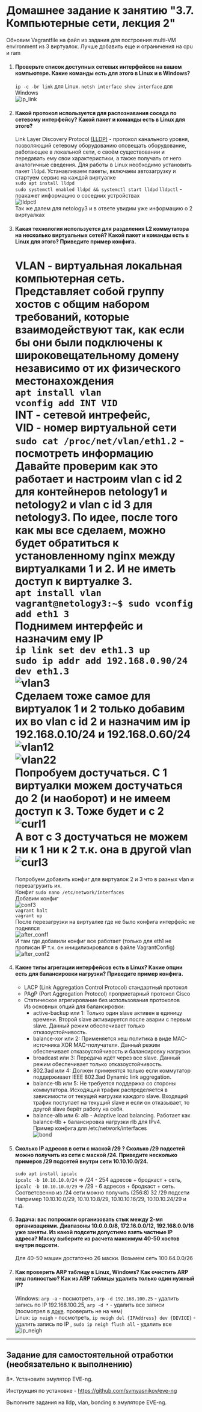# Домашнее задание к занятию "3.7. Компьютерные сети, лекция 2"
   Обновим Vagrantfile на файл из задания для построения multi-VM environment из 3 виртуалок. Лучше добавить еще и ограничения на cpu и ram
1. #### Проверьте список доступных сетевых интерфейсов на вашем компьютере. Какие команды есть для этого в Linux и в Windows?
    `ip -c -br link` для Linux. `netsh interface show interface` для Windows  
   ![ip_link](img/ip_link.png)  
2. #### Какой протокол используется для распознавания соседа по сетевому интерфейсу? Какой пакет и команды есть в Linux для этого?
   Link Layer Discovery Protocol [(LLDP)](https://ru.wikipedia.org/wiki/LLDP) - протокол канального уровня, позволяющий сетевому оборудованию оповещать оборудование, 
   работающее в локальной сети, о своём существовании и передавать ему свои характеристики, а также получать от него аналогичные сведения. 
   Для работы в Linux необходимо установить пакет `lldpd`. Устанавливаем пакеты, включаем автозагрузку и стартуем сервис на каждой виртуалке  
   `sudo apt install lldpd`  
   `sudo systemctl enabled lldpd && systemctl start lldpd`
   `lldpctl` - поакажет информацию о соседних устройствах  
   ![lldpctl](img/lldpctl.png)  
   Так же далем для netology3 и в ответе увидим уже информацию о 2 виртуалках
3. #### Какая технология используется для разделения L2 коммутатора на несколько виртуальных сетей? Какой пакет и команды есть в Linux для этого? Приведите пример конфига.    
   VLAN - виртуальная локальная компьютерная сеть. Представляет собой группу хостов с общим набором требований, 
   которые взаимодействуют так, как если бы они были подключены к широковещательному домену независимо от их физического местонахождения  
   `apt install vlan`  
   `vconfig add INT VID`  
   INT - сетевой интрефейс,  
   VID - номер виртуальной сети  
   `sudo cat /proc/net/vlan/eth1.2` - посмотреть информацию  
   Давайте проверим как это работает и настроим vlan c id 2 для контейнеров netology1 и netology2 и vlan c id 3 для netology3.
   По идее, после того как мы все сделаем, можно будет обратиться к установленному nginx между виртуалками 1 и 2. И не иметь доступ к виртуалке 3.  
   `apt install vlan`  
   `vagrant@netology3:~$ sudo vconfig add eth1 3`  
   Поднимем интерфейс и назначим ему IP  
   `ip link set dev eth1.3 up`  
   `sudo ip addr add 192.168.0.90/24 dev eth1.3`  
   ![vlan3](img/vlan3.png)  
   Сделаем тоже самое для виртуалок 1 и 2 только добавим их во vlan c id 2 и назначим им ip 192.168.0.10/24 и 192.168.0.60/24   
   ![vlan12](img/vlan1_2.png)  
   ![vlan22](img/vlan2_2.png)  
   Попробуем достучаться. С 1 виртуалки можем достучаться до 2 (и наоборот) и не имеем доступ к 3. Тоже будет и с 2
   ![curl1](img/curl1.png)  
   А вот с 3 достучаться не можем ни к 1 ни к 2 т.к. она в другой vlan  
   ![curl3](img/curl3.png)  
   ========================================================  
   Попробуем добавить конфиг для виртуалок 2 и 3 что в разных vlan и перезагрузить их.  
   Конфиг `sudo nano /etc/network/interfaces`  
   Добавим конфиг  
   ![conf3](img/conf3.png)  
   `vagrant halt`  
   `vagrant up`  
   После перезагрузки на виртуалке где не было конфига интерфейс не поднялся  
   ![after_conf1](img/after_conf1.png)  
   И там где добавили конфиг все работает (только для eth1 не прописан IP т.к. он иницилизировался в файле VagrantConfig)  
   ![after_conf2](img/after_conf2.png)  
   
4. #### Какие типы агрегации интерфейсов есть в Linux? Какие опции есть для балансировки нагрузки? Приведите пример конфига.
   * LACP (Link Aggregation Control Protocol) стандартный протокол
   * PAgP (Port Aggregation Protocol) проприетарный протокол Cisco
   * Статическое агрегирование без использования протоколов  
   Из основных опций для балансировки:  
     * active-backup или 1: Только один slave активен в единицу времени. Второй slave активируется после аварии с первым slave. Данный режим обеспечивает только отказоустойчивость.
     * balance-xor или 2: Применяется хеш политика в виде MAC-источника XOR MAC-получателя. Данный режим обеспечивает отказоустойчивость и балансировку нагрузки.
     * broadcast или 3: Передача идёт через все slave. Данный режим обеспечивает только отказоустойчивость.
     * 802.3ad или 4: Должен применятся только если коммутатор поддерживает IEEE 802.3ad Dynamic link aggregation.
     * balance-tlb или 5: Не требуется поддержка со стороны коммутатора. Исходящий трафик распределяется в зависимости от текущей нагрузки каждого slave. Входящий трафик поступает на текущий slave и если он отказывает, то другой slave берёт работу на себя.
     * balance-alb или 6: alb - Adaptive load balancing. Работает как balance-tlb + балансировка нагрузки rlb для IPv4.  
   Пример конфига для /etc/network/interfaces  
       ![bond](img/bond_conf.png)
5. #### Сколько IP адресов в сети с маской /29 ? Сколько /29 подсетей можно получить из сети с маской /24. Приведите несколько примеров /29 подсетей внутри сети 10.10.10.0/24.  
   `sudo apt install ipcalc`  
   `ipcalc -b 10.10.10.0/24` => /24 - 254 адресов + бродкаст + сеть, `ipcalc -b 10.10.10.0/29` => /29 - 6 адресов + бродкаст + сеть. Соответсвенно из /24 сети можно получить (256:8) 32 /29 подсети  
   Например 10.10.10.0/29, 10.10.10.8/29, 10.10.10.16/29, 10.10.10.24/29 и т.д.
6. #### Задача: вас попросили организовать стык между 2-мя организациями. Диапазоны 10.0.0.0/8, 172.16.0.0/12, 192.168.0.0/16 уже заняты. Из какой подсети допустимо взять частные IP адреса? Маску выберите из расчета максимум 40-50 хостов внутри подсети.
   Для 40-50 машин достаточно 26 маски. Возьмем сеть 100.64.0.0/26
7. #### Как проверить ARP таблицу в Linux, Windows? Как очистить ARP кеш полностью? Как из ARP таблицы удалить только один нужный IP?
   Windows: `arp -a` - посмотреть, `arp -d 192.168.100.25` - удалить запись по IP 192.168.100.25, `arp -d *` - удалить все записи 
   (посмотрел в [доке](https://docs.microsoft.com/en-us/windows-server/administration/windows-commands/arp). проверить не на чем)  
   Linux: `ip neigh` - посмотреть, `ip neigh del {IPAddress} dev {DEVICE}` - удалить запись по IP , `sudo ip neigh flush all` - удалить все  
   ![ip_neigh](img/ip_neigh.png)
 ---
## Задание для самостоятельной отработки (необязательно к выполнению)

 8*. Установите эмулятор EVE-ng.
 
 Инструкция по установке - https://github.com/svmyasnikov/eve-ng

 Выполните задания на lldp, vlan, bonding в эмуляторе EVE-ng. 